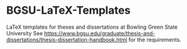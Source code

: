 # BGSU-LaTeX-Templates
LaTeX templates for theses and dissertations at Bowling Green State University
See https://www.bgsu.edu/graduate/thesis-and-dissertations/thesis-dissertation-handbook.html for the requirements.
